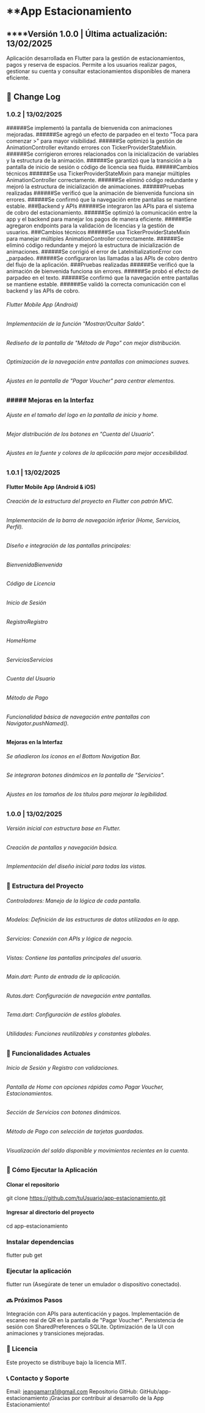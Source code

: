 # **App Estacionamiento
## ****Versión 1.0.0 | Última actualización: 13/02/2025

Aplicación desarrollada en Flutter para la gestión de estacionamientos, pagos y reserva de espacios. Permite a los usuarios realizar pagos, gestionar su cuenta y consultar estacionamientos disponibles de manera eficiente.

## 📌 **Change Log**
### 1.0.2 | 13/02/2025
######Se implementó la pantalla de bienvenida con animaciones mejoradas.
######Se agregó un efecto de parpadeo en el texto "Toca para comenzar >" para mayor visibilidad.
######Se optimizó la gestión de AnimationController evitando errores con TickerProviderStateMixin.
######Se corrigieron errores relacionados con la inicialización de variables y la estructura de la animación.
######Se garantizó que la transición a la pantalla de inicio de sesión o código de licencia sea fluida.
######Cambios técnicos
######Se usa TickerProviderStateMixin para manejar múltiples AnimationController correctamente.
######Se eliminó código redundante y mejoró la estructura de inicialización de animaciones.
######Pruebas realizadas
######Se verificó que la animación de bienvenida funciona sin errores.
######Se confirmó que la navegación entre pantallas se mantiene estable.
###Backend y APIs
######Se integraron las APIs para el sistema de cobro del estacionamiento.
######Se optimizó la comunicación entre la app y el backend para manejar los pagos de manera eficiente.
######Se agregaron endpoints para la validación de licencias y la gestión de usuarios.
###Cambios técnicos
######Se usa TickerProviderStateMixin para manejar múltiples AnimationController correctamente.
######Se eliminó código redundante y mejoró la estructura de inicialización de animaciones.
######Se corrigió el error de LateInitializationError con _parpadeo.
######Se configuraron las llamadas a las APIs de cobro dentro del flujo de la aplicación.
###Pruebas realizadas
######Se verificó que la animación de bienvenida funciona sin errores.
######Se probó el efecto de parpadeo en el texto.
######Se confirmó que la navegación entre pantallas se mantiene estable.
######Se validó la correcta comunicación con el backend y las APIs de cobro.

###### Flutter Mobile App (Android)
###### Implementación de la función "Mostrar/Ocultar Saldo".
###### Rediseño de la pantalla de "Método de Pago" con mejor distribución.
###### Optimización de la navegación entre pantallas con animaciones suaves.
###### Ajustes en la pantalla de "Pagar Voucher" para centrar elementos.
### ##### Mejoras en la Interfaz
###### Ajuste en el tamaño del logo en la pantalla de inicio y home.
###### Mejor distribución de los botones en "Cuenta del Usuario".
###### Ajustes en la fuente y colores de la aplicación para mejor accesibilidad.
### 1.0.1 | 13/02/2025
#### Flutter Mobile App (Android & iOS)
###### Creación de la estructura del proyecto en Flutter con patrón MVC.
###### Implementación de la barra de navegación inferior (Home, Servicios, Perfil).
###### Diseño e integración de las pantallas principales:
###### BienvenidaBienvenida
###### Código de Licencia
###### Inicio de Sesión
###### RegistroRegistro
###### HomeHome
###### ServiciosServicios
###### Cuenta del Usuario
###### Método de Pago
###### Funcionalidad básica de navegación entre pantallas con Navigator.pushNamed().
#### Mejoras en la Interfaz
###### Se añadieron los íconos en el Bottom Navigation Bar.
###### Se integraron botones dinámicos en la pantalla de "Servicios".
###### Ajustes en los tamaños de los títulos para mejorar la legibilidad.
### 1.0.0 | 13/02/2025
###### Versión inicial con estructura base en Flutter.
###### Creación de pantallas y navegación básica.
###### Implementación del diseño inicial para todas las vistas.
### 📂 **Estructura del Proyecto**
###### Controladores: Manejo de la lógica de cada pantalla.
###### Modelos: Definición de las estructuras de datos utilizadas en la app.
###### Servicios: Conexión con APIs y lógica de negocio.
###### Vistas: Contiene las pantallas principales del usuario.
###### Main.dart: Punto de entrada de la aplicación.
###### Rutas.dart: Configuración de navegación entre pantallas.
###### Tema.dart: Configuración de estilos globales.
###### Utilidades: Funciones reutilizables y constantes globales.
### 📱 Funcionalidades Actuales
###### Inicio de Sesión y Registro con validaciones.
###### Pantalla de Home con opciones rápidas como Pagar Voucher, Estacionamientos.
###### Sección de Servicios con botones dinámicos.
###### Método de Pago con selección de tarjetas guardadas.
###### Visualización del saldo disponible y movimientos recientes en la cuenta.
### 🚀 Cómo Ejecutar la Aplicación
#### Clonar el repositorio
git clone https://github.com/tuUsuario/app-estacionamiento.git
#### Ingresar al directorio del proyecto
cd app-estacionamiento
### Instalar dependencias

flutter pub get
### Ejecutar la aplicación

flutter run
(Asegúrate de tener un emulador o dispositivo conectado).
### 🔜 Próximos Pasos
Integración con APIs para autenticación y pagos.
Implementación de escaneo real de QR en la pantalla de "Pagar Voucher".
Persistencia de sesión con SharedPreferences o SQLite.
Optimización de la UI con animaciones y transiciones mejoradas.
### 📜 Licencia
Este proyecto se distribuye bajo la licencia MIT.

### 📞 Contacto y Soporte
Email: jeangamarra1@gmail.com
Repositorio GitHub: GitHub/app-estacionamiento
¡Gracias por contribuir al desarrollo de la App Estacionamiento!
